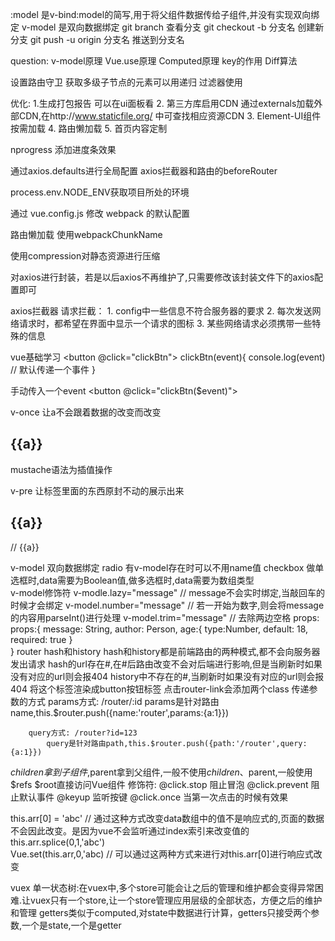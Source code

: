 :model
    是v-bind:model的简写,用于将父组件数据传给子组件,并没有实现双向绑定
v-model
    是双向数据绑定
git branch 查看分支
git checkout -b 分支名   创建新分支
git push -u origin 分支名  推送到分支名

question:
 v-model原理
Vue.use原理
Computed原理
key的作用
Diff算法 

设置路由守卫
获取多级子节点的元素可以用递归
过滤器使用


优化:   1.生成打包报告
            可以在ui面板看
        2. 第三方库启用CDN
            通过externals加载外部CDN,在http://www.staticfile.org/ 中可查找相应资源CDN
        3. Element-UI组件按需加载
        4. 路由懒加载
        5. 首页内容定制

nprogress 添加进度条效果

通过axios.defaults进行全局配置
axios拦截器和路由的beforeRouter

process.env.NODE_ENV获取项目所处的环境

通过 vue.config.js 修改 webpack 的默认配置

路由懒加载  使用webpackChunkName

使用compression对静态资源进行压缩

对axios进行封装，若是以后axios不再维护了,只需要修改该封装文件下的axios配置即可

axios拦截器
    请求拦截：
        1. config中一些信息不符合服务器的要求
        2. 每次发送网络请求时，都希望在界面中显示一个请求的图标
        3. 某些网络请求必须携带一些特殊的信息

vue基础学习
<button @click="clickBtn"></button>
clickBtn(event){
    console.log(event)              // 默认传递一个事件
}

手动传入一个event
<button @click="clickBtn($event)"></button>

v-once   让a不会跟着数据的改变而改变
<h2 v-once>{{a}}</h2>

mustache语法为插值操作

v-pre    让标签里面的东西原封不动的展示出来
<h2 v-pre>{{a}}</h2>     //  {{a}}

v-model  双向数据绑定
    radio  有v-model存在时可以不用name值
    checkbox  做单选框时,data需要为Boolean值,做多选框时,data需要为数组类型  
v-model修饰符
    v-modle.lazy="message"    // message不会实时绑定,当敲回车的时候才会绑定
    v-model.number="message"  // 若一开始为数字,则会将message的内容用parseInt()进行处理
    v-model.trim="message"    // 去除两边空格
props:
    props:{
        message: String,
        author: Person,
        age:{
            type:Number,
            default: 18,
            required: true
        }        
    }
router
    hash和history
    hash和history都是前端路由的两种模式,都不会向服务器发出请求
    hash的url存在#,在#后路由改变不会对后端进行影响,但是当刷新时如果没有对应的url则会报404
    history中不存在的#,当刷新时如果没有对应的url则会报404
    <router-link to="/home" tag="button"></router-link> 将这个标签渲染成button按钮标签
    点击router-link会添加两个class
    传递参数的方式
        params方式: /router/:id
            params是针对路由name,this.$router.push({name:'router',params:{a:1}})

        query方式: /router?id=123
            query是针对路由path,this.$router.push({path:'/router',query:{a:1}})

    

$children拿到子组件,$parent拿到父组件,一般不使用$children、$parent,一般使用$refs
$root直接访问Vue组件
修饰符:  @click.stop    阻止冒泡
        @click.prevent 阻止默认事件
        @keyup  监听按键
        @click.once 当第一次点击的时候有效果

this.arr[0]  = 'abc'   // 通过这种方式改变data数组中的值不是响应式的,页面的数据不会因此改变。是因为vue不会监听通过index索引来改变值的
this.arr.splice(0,1,'abc')    
Vue.set(this.arr,0,'abc)   // 可以通过这两种方式来进行对this.arr[0]进行响应式改变

vuex 
    单一状态树:在vuex中,多个store可能会让之后的管理和维护都会变得异常困难.让vuex只有一个store,让一个store管理应用层级的全部状态，方便之后的维护和管理
    getters类似于computed,对state中数据进行计算，getters只接受两个参数,一个是state,一个是getter